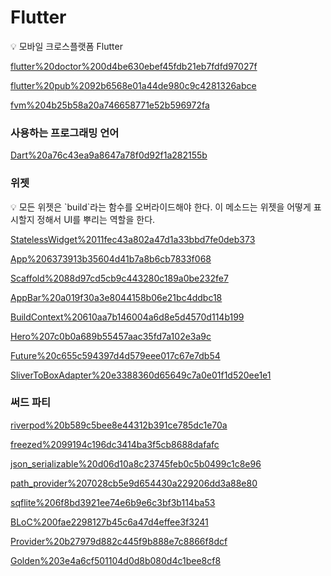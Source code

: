 # Flutter

<aside>
💡 모바일 크로스플랫폼 Flutter

</aside>

[flutter%20doctor%200d4be630ebef45fdb21eb7fdfd97027f](flutter%20doctor%200d4be630ebef45fdb21eb7fdfd97027f)

[flutter%20pub%2092b6568e01a44de980c9c4281326abce](flutter%20pub%2092b6568e01a44de980c9c4281326abce)

[fvm%204b25b58a20a746658771e52b596972fa](fvm%204b25b58a20a746658771e52b596972fa)

### **사용하는 프로그래밍 언어**

[Dart%20a76c43ea9a8647a78f0d92f1a282155b](Dart%20a76c43ea9a8647a78f0d92f1a282155b)

### **위젯**

<aside>
💡 모든 위젯은 `build`라는 함수를 오버라이드해야 한다.
이 메소드는 위젯을 어떻게 표시할지 정해서 UI를 뿌리는 역할을 한다.

</aside>

[StatelessWidget%2011fec43a802a47d1a33bbd7fe0deb373](StatelessWidget%2011fec43a802a47d1a33bbd7fe0deb373)

[App%206373913b35604d41b7a8b6cb7833f068](App%206373913b35604d41b7a8b6cb7833f068)

[Scaffold%2088d97cd5cb9c443280c189a0be232fe7](Scaffold%2088d97cd5cb9c443280c189a0be232fe7)

[AppBar%20a019f30a3e8044158b06e21bc4ddbc18](AppBar%20a019f30a3e8044158b06e21bc4ddbc18)

[BuildContext%20610aa7b146004a6d8e5d4570d114b199](BuildContext%20610aa7b146004a6d8e5d4570d114b199)

[Hero%207c0b0a689b55457aac35fd7a102e3a9c](Hero%207c0b0a689b55457aac35fd7a102e3a9c)

[Future%20c655c594397d4d579eee017c67e7db54](Future%20c655c594397d4d579eee017c67e7db54)

[SliverToBoxAdapter%20e3388360d65649c7a0e01f1d520ee1e1](SliverToBoxAdapter%20e3388360d65649c7a0e01f1d520ee1e1)

### 써드 파티

[riverpod%20b589c5bee8e44312b391ce785dc1e70a](riverpod%20b589c5bee8e44312b391ce785dc1e70a)

[freezed%2099194c196dc3414ba3f5cb8688dafafc](freezed%2099194c196dc3414ba3f5cb8688dafafc)

[json_serializable%20d06d10a8c23745feb0c5b0499c1c8e96](json_serializable%20d06d10a8c23745feb0c5b0499c1c8e96)

[path_provider%207028cb5e9d654430a229206dd3a88e80](path_provider%207028cb5e9d654430a229206dd3a88e80)

[sqflite%206f8bd3921ee74e6b9e6c3bf3b114ba53](sqflite%206f8bd3921ee74e6b9e6c3bf3b114ba53)

[BLoC%200fae2298127b45c6a47d4effee3f3241](BLoC%200fae2298127b45c6a47d4effee3f3241)

[Provider%20b27979d882c445f9b888e7c8866f8dcf](Provider%20b27979d882c445f9b888e7c8866f8dcf)

[Golden%203e4a6cf501104d0d8b080d4c1bee8cf8](Golden%203e4a6cf501104d0d8b080d4c1bee8cf8)